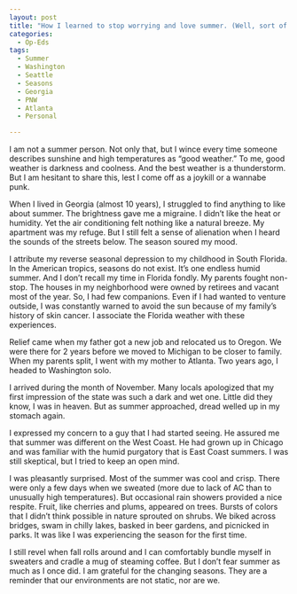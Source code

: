 ```yaml
---
layout: post
title: "How I learned to stop worrying and love summer. (Well, sort of...)."
categories:
  - Op-Eds
tags:
  - Summer
  - Washington
  - Seattle
  - Seasons
  - Georgia
  - PNW
  - Atlanta
  - Personal

---
```


I am not a summer person.  Not only that, but I wince every time someone describes sunshine and high temperatures as “good weather.”  To me, good weather is darkness and coolness.  And the best weather is a thunderstorm.  But I am hesitant to share this, lest I come off as a joykill or a wannabe punk.   
 
When I lived in Georgia (almost 10 years), I struggled to find anything to like about summer.  The brightness gave me a migraine.  I didn’t like the heat or humidity.  Yet the air conditioning felt nothing like a natural breeze.  My apartment was my refuge.  But I still felt a sense of alienation when I heard the sounds of the streets below.  The season soured my mood. 
 
I attribute my reverse seasonal depression to my childhood in South Florida.  In the American tropics, seasons do not exist.  It’s one endless humid summer.  And I don’t recall my time in Florida fondly.  My parents fought non-stop.  The houses in my neighborhood were owned by retirees and vacant most of the year.  So, I had few companions.  Even if I had wanted to venture outside, I was constantly warned to avoid the sun because of my family’s history of skin cancer.  I associate the Florida weather with these experiences.
 
Relief came when my father got a new job and relocated us to Oregon.  We were there for 2 years before we moved to Michigan to be closer to family.  When my parents split, I went with my mother to Atlanta.   Two years ago, I headed to Washington solo.

I arrived during the month of November.  Many locals apologized that my first impression of the state was such a dark and wet one.  Little did they know, I was in heaven.  But as summer approached, dread welled up in my stomach again.

I expressed my concern to a guy that I had started seeing.  He assured me that summer was different on the West Coast.  He had grown up in Chicago and was familiar with the humid purgatory that is East Coast summers.  I was still skeptical, but I tried to keep an open mind.

I was pleasantly surprised.  Most of the summer was cool and crisp.  There were only a few days when we sweated (more due to lack of AC than to unusually high temperatures).  But occasional rain showers provided a nice respite.  Fruit, like cherries and plums, appeared on trees.  Bursts of colors that I didn’t think possible in nature sprouted on shrubs.  We biked across bridges, swam in chilly lakes, basked in beer gardens, and picnicked in parks.  It was like I was experiencing the season for the first time.         

I still revel when fall rolls around and I can comfortably bundle myself in sweaters and cradle a mug of steaming coffee.  But I don’t fear summer as much as I once did.  I am grateful for the changing seasons.  They are a reminder that our environments are not static, nor are we. 


